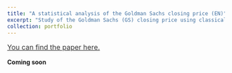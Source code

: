 ```yaml
---
title: "A statistical analysis of the Goldman Sachs closing price (EN)"
excerpt: "Study of the Goldman Sachs (GS) closing price using classical statistical tools. Also discussing possible time-series generation using GANs."
collection: portfolio
---
```


<a style="line-height: 1.5;" href="http://AbdollahRida.github.io/MAP565_Abdollah RIDA.pdf"><span style="color: #333333;"><span style="font-size: medium;">You can find the paper here.</span></span></a>

**Coming soon**
